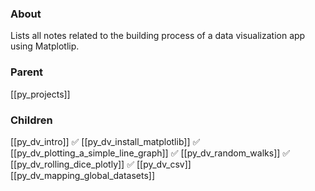 ### About
Lists all notes related to the building process of a data visualization app using Matplotlip.

### Parent
[[py_projects]]

### Children
[[py_dv_intro]] ✅
[[py_dv_install_matplotlib]] ✅
[[py_dv_plotting_a_simple_line_graph]] ✅
[[py_dv_random_walks]] ✅
[[py_dv_rolling_dice_plotly]] ✅
[[py_dv_csv]]
[[py_dv_mapping_global_datasets]]
